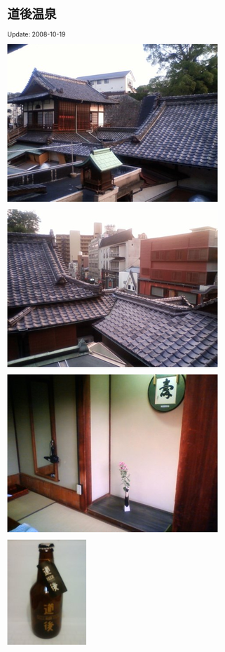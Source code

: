 道後温泉
=====

Update: 2008-10-19

![](20081019_0.jpg)

![](20081019_1.jpg)

![](20081019_2.jpg)

![](20081019_3.jpg)
